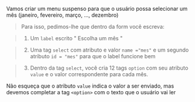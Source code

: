 Vamos criar um menu suspenso para que o usuário possa selecionar um mês (janeiro, fevereiro, março, ..., dezembro)

> Para isso, pedimos-lhe que dentro da form você escreva:

> 1. Um `label` escrito " Escolha um mês "

> 2. Uma tag `select` com atributo e valor `name ="mes"` e um segundo atributo `id = "mes"` para que o label funcione bem

> 3. Dentro da tag `select`, você cria 12 tags `option` com seu atributo `value` e o valor correspondente para cada mês. 

Não esqueça que o atributo `value` indica o valor a ser enviado, mas devemos completar a tag `<option>` com o texto que o usuário vai ler